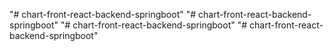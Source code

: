 "# chart-front-react-backend-springboot" 
"# chart-front-react-backend-springboot" 
"# chart-front-react-backend-springboot" 
"# chart-front-react-backend-springboot" 

